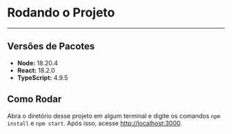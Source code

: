 # Rodando o Projeto
---
## Versões de Pacotes
- **Node:** 18.20.4  
- **React:** 18.2.0  
- **TypeScript:** 4.9.5  

## Como Rodar
Abra o diretório desse projeto em algum terminal e digite os comandos `npm install` e `npm start`.
Após isso, acesse [http://localhost:3000]('http://localhost:3000').
